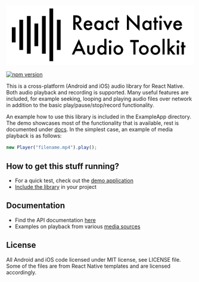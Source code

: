 ![banner](/banner.png)

[![npm version](https://badge.fury.io/js/react-native-audio-toolkit.svg)](https://badge.fury.io/js/react-native-audio-toolkit)

This is a cross-platform (Android and iOS) audio library for React Native.
Both audio playback and recording is supported. Many useful features are
included, for example seeking, looping and playing audio files over network in
addition to the basic play/pause/stop/record functionality.

An example how to use this library is included in the ExampleApp directory. The
demo showcases most of the functionality that is available, rest is documented
under [docs](/docs). In the simplest case, an example of media playback is as
follows:

```js
new Player("filename.mp4").play();
```

How to get this stuff running?
------------------------------

* For a quick test, check out the [demo application](/ExampleApp)
* [Include the library](/docs/SETUP.md) in your project

Documentation
-------------

* Find the API documentation [here](/docs/API.md)
* Examples on playback from various [media sources](/docs/SOURCES.md)

License
-------

All Android and iOS code licensed under MIT license, see LICENSE file. Some of
the files are from React Native templates and are licensed accordingly.
